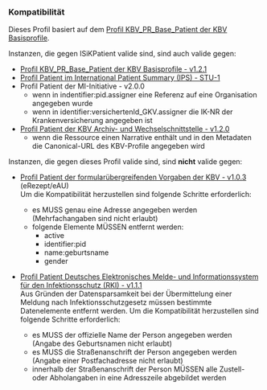 ### Kompatibilität

Dieses Profil basiert auf dem [Profil KBV_PR_Base_Patient der KBV Basisprofile](https://simplifier.net/base1x0/kbvprbasepatient).

Instanzen, die gegen ISiKPatient valide sind, sind auch valide gegen:
* [Profil KBV_PR_Base_Patient der KBV Basisprofile - v1.2.1](https://simplifier.net/base1x0/kbvprbasepatient)
* [Profil Patient im International Patient Summary (IPS) - STU-1](http://hl7.org/fhir/uv/ips/StructureDefinition-Patient-uv-ips.html)
* Profil Patient der MI-Initiative - v2.0.0
  * wenn in indentifier:pid.assigner eine Referenz auf eine Organisation angegeben wurde
  * wenn in identifier:versichertenId_GKV.assigner die IK-NR der Krankenversicherung angegeben ist
* [Profil Patient der KBV Archiv- und Wechselschnittstelle - v1.2.0](https://simplifier.net/pvs-archivierungs-undwechselschnittstelle/kbvprawpatient)
  * wenn die Ressource einen Narrative enthält und in den Metadaten die Canonical-URL des KBV-Profile angegeben wird

Instanzen, die gegen dieses Profil valide sind, sind **nicht** valide gegen:

* [Profil Patient der formularübergreifenden Vorgaben der KBV - v1.0.3](https://simplifier.net/for/kbvprforpatient) (eRezept/eAU) <br/>
Um die Kompatibilität herzustellen sind folgende Schritte erforderlich:
  * es MUSS genau eine Adresse angegeben werden (Mehrfachangaben sind nicht erlaubt)
  * folgende Elemente MÜSSEN entfernt werden: 
    * active
    * identifier:pid
    * name:geburtsname
    * gender

* [Profil Patient Deutsches Elektronisches Melde- und Informationssystem für den Infektionsschutz (RKI) - v1.1.1](https://simplifier.net/demis/notifiedperson) <br/>
Aus Gründen der Datensparsamkeit bei der Übermittelung einer Meldung nach Infektionsschutzgesetz müssen bestimmte Datenelemente entfernt werden. Um die Kompatibilität herzustellen sind folgende Schritte erforderlich:
  * es MUSS der offizielle Name der Person angegeben werden (Angabe des Geburtsnamen nicht erlaubt)
  * es MUSS die Straßenanschrift der Person angegeben werden (Angabe einer Postfachadresse nicht erlaubt)
  * innerhalb der Straßenanschrift der Person MÜSSEN alle Zustell- oder Abholangaben in eine Adresszeile abgebildet werden